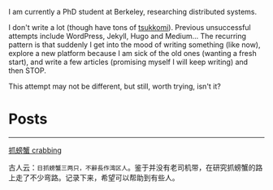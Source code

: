 I am currently a PhD student at Berkeley, researching distributed systems.

I don't write a lot (though have tons of [tsukkomi](https://www.benzhang.name/moods/)).
Previous unsuccessful attempts include WordPress, Jekyll, Hugo and Medium...
The recurring pattern is that suddenly I get into the mood of writing something (like now),
explore a new platform because I am sick of the old ones (wanting a fresh start), and write
a few articles (promising myself I will keep writing) and then STOP.

This attempt may not be different, but still, worth trying, isn't it?

# Posts

---

[抓螃蟹 crabbing](posts/crabbing.md)

古人云：`日抓螃蟹三两只，不辭長作湾区人`。鉴于并没有老司机带，在研究抓螃蟹的路上走了不少弯路。记录下来，希望可以帮助到有些人。
